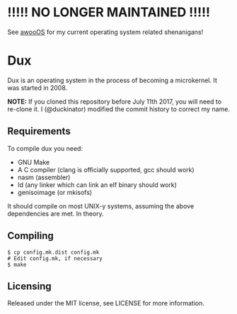 # !!!!! NO LONGER MAINTAINED !!!!!

See [awooOS](https://github.com/duckinator/awooos) for my current
operating system related shenanigans!

# Dux

Dux is an operating system in the process of becoming a microkernel. It was
started in 2008.


**NOTE:** If you cloned this repository before July 11th 2017, you will
need to re-clone it. I (@duckinator) modified the commit history to
correct my name.

## Requirements

To compile dux you need:

* GNU Make
* A C compiler (clang is officially supported, gcc should work)
* nasm (assembler)
* ld (any linker which can link an elf binary should work)
* genisoimage (or mkisofs)

It should compile on most UNIX-y systems, assuming the above dependencies are met. In theory.

## Compiling

```
$ cp config.mk.dist config.mk
# Edit config.mk, if necessary
$ make
```

## Licensing

Released under the MIT license, see LICENSE for more information.
